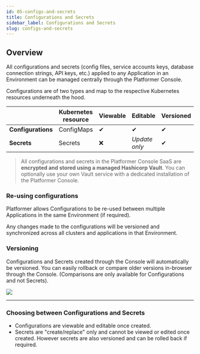 ```yaml
---
id: 05-configs-and-secrets
title: Configurations and Secrets
sidebar_label: Configurations and Secrets
slug: configs-and-secrets
---
```


## Overview

All configurations and secrets (config files, service accounts keys, database connection strings, API keys, etc.) applied to any Application in an Environment can be managed centrally through the Platformer Console.

Configurations are of two types and map to the respective Kubernetes resources underneath the hood.

|                    | Kubernetes resource | Viewable | Editable       | Versioned |
| ------------------ | ------------------- | -------- | -------------  | --------- |
| **Configurations** | ConfigMaps          | ✔        | ✔             | ✔        |
| **Secrets**        | Secrets             | ❌       | _Update only_  | ✔        |

> All configurations and secrets in the Platformer Console SaaS are **encrypted and stored using a managed Hashicorp Vault**. You can optionally use your own Vault service with a dedicated installation of the Platformer Console.

### Re-using configurations

Platformer allows Configurations to be re-used between multiple Applications in the same Environment (if required). 

Any changes made to the configurations will be versioned and synchronized across all clusters and applications in that Environment. 

### Versioning

Configurations and Secrets created through the Console will automatically be versioned. You can easily rollback or compare older versions in-browser through the Console. (Comparisons are only available for Configurations and not Secrets).

![](/img/docs/env-config-1.png)

---

### Choosing between Configurations and Secrets

- Configurations are viewable and editable once created.
- Secrets are "create/replace" only and cannot be viewed or edited once created. However secrets are also versioned and can be rolled back if required.